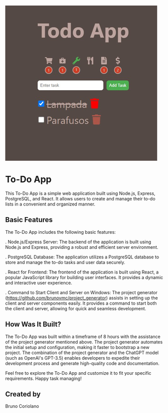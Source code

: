 ![alt text](\TodoAppPrint.jpg)

# To-Do App

This To-Do App is a simple web application built using Node.js, Express, PostgreSQL, and React. It allows users to create and manage their to-do lists in a convenient and organized manner.

## Basic Features

The To-Do App includes the following basic features:

. Node.js/Express Server: The backend of the application is built using Node.js and Express, providing a robust and efficient server environment.

. PostgreSQL Database: The application utilizes a PostgreSQL database to store and manage the to-do tasks and user data securely.

. React for Frontend: The frontend of the application is built using React, a popular JavaScript library for building user interfaces. It provides a dynamic and interactive user experience.

. Command to Start Client and Server on Windows: The project generator (https://github.com/brunovmc/project_generator) assists in setting up the client and server components easily. It provides a command to start both the client and server, allowing for quick and seamless development.

## How Was It Built?

The To-Do App was built within a timeframe of 8 hours with the assistance of the project generator mentioned above. The project generator automates the initial setup and configuration, making it faster to bootstrap a new project. The combination of the project generator and the ChatGPT model (such as OpenAI's GPT-3.5) enables developers to expedite their development process and generate high-quality code and documentation.

Feel free to explore the To-Do App and customize it to fit your specific requirements. Happy task managing!

## Created by

Bruno Coriolano
